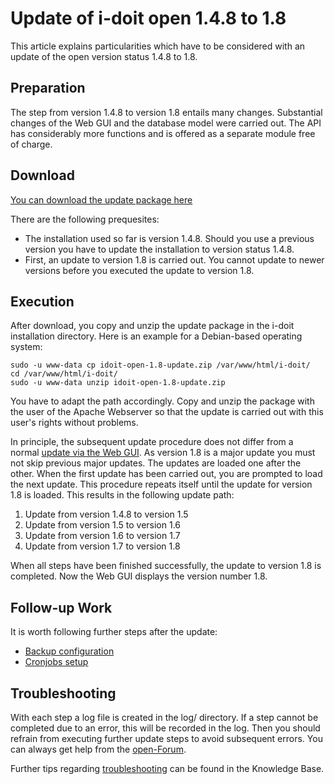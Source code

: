 # Update of i-doit open 1.4.8 to 1.8

This article explains particularities which have to be considered with an update of the open version status 1.4.8 to 1.8.

Preparation
-----------

The step from version 1.4.8 to version 1.8 entails many changes. Substantial changes of the Web GUI and the database model were carried out. The API has considerably more functions and is offered as a separate module free of charge.

Download
--------

[You can download the update package here](../assets/downloads/idoit-open-1.8-update.zip)

There are the following prequesites:

*   The installation used so far is version 1.4.8. Should you use a previous version you have to update the installation to version status 1.4.8.
*   First, an update to version 1.8 is carried out. You cannot update to newer versions before you executed the update to version 1.8.

Execution
---------

After download, you copy and unzip the update package in the i-doit installation directory. Here is an example for a Debian-based operating system:

    sudo -u www-data cp idoit-open-1.8-update.zip /var/www/html/i-doit/
    cd /var/www/html/i-doit/
    sudo -u www-data unzip idoit-open-1.8-update.zip

You have to adapt the path accordingly. Copy and unzip the package with the user of the Apache Webserver so that the update is carried out with this user's rights without problems.

In principle, the subsequent update procedure does not differ from a normal [update via the Web GUI](../maintenance-and-operation/update.md). As version 1.8 is a major update you must not skip previous major updates. The updates are loaded one after the other. When the first update has been carried out, you are prompted to load the next update. This procedure repeats itself until the update for version 1.8 is loaded. This results in the following update path:

1.  Update from version 1.4.8 to version 1.5
2.  Update from version 1.5 to version 1.6
3.  Update from version 1.6 to version 1.7
4.  Update from version 1.7 to version 1.8

When all steps have been finished successfully, the update to version 1.8 is completed. Now the Web GUI displays the version number 1.8.

Follow-up Work
--------------

It is worth following further steps after the update:

*   [Backup configuration](../maintenance-and-operation/backup-and-recovery/index.md)
*   [Cronjobs setup](../automation-and-integration/cli/index.md)

Troubleshooting
---------------

With each step a log file is created in the log/ directory. If a step cannot be completed due to an error, this will be recorded in the log. Then you should refrain from executing further update steps to avoid subsequent errors. You can always get help from the [open-Forum](https://forum.i-doit.org/).

Further tips regarding [troubleshooting](../system-administration/troubleshooting/index.md) can be found in the Knowledge Base.